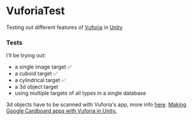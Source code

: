 # VuforiaTest
Testing out different features of [Vuforia](http://vuforia.com) in [Unity](http://unity3d.com)

### Tests
I'll be trying out:

* a single image target :white_check_mark:
* a cuboid target :white_check_mark:
* a cylindrical target :white_check_mark:
* a 3d object target
* using multiple targets of all types in a single database

3d objects have to be scanned with Vuforia's app, more info [here](https://library.vuforia.com/articles/Training/Vuforia-Object-Scanner-Users-Guide). [Making Google Cardboard apps with Vuforia in Unity.](https://library.vuforia.com/articles/Solution/Integrating-Cardboard-to-the-ARVR-Sample)
